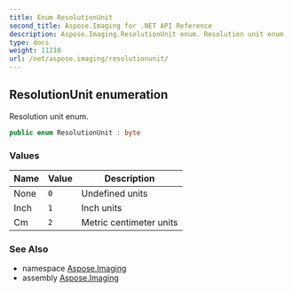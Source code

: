 ```yaml
---
title: Enum ResolutionUnit
second_title: Aspose.Imaging for .NET API Reference
description: Aspose.Imaging.ResolutionUnit enum. Resolution unit enum
type: docs
weight: 11210
url: /net/aspose.imaging/resolutionunit/
---
```

## ResolutionUnit enumeration

Resolution unit enum.

```csharp
public enum ResolutionUnit : byte
```

### Values

| Name | Value | Description |
| --- | --- | --- |
| None | `0` | Undefined units |
| Inch | `1` | Inch units |
| Cm | `2` | Metric centimeter units |

### See Also

* namespace [Aspose.Imaging](../../aspose.imaging/)
* assembly [Aspose.Imaging](../../)


